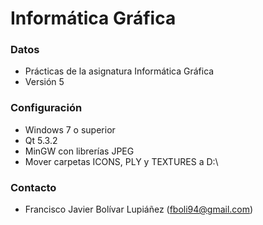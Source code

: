 # Informática Gráfica #

### Datos ###

* Prácticas de la asignatura Informática Gráfica
* Versión 5

### Configuración ###

* Windows 7 o superior
* Qt 5.3.2
* MinGW con librerías JPEG
* Mover carpetas ICONS, PLY y TEXTURES a D:\

### Contacto ###

* Francisco Javier Bolívar Lupiáñez (fboli94@gmail.com)